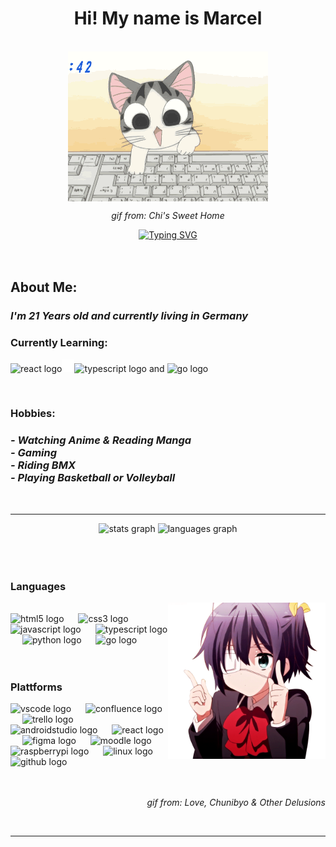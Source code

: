 <h1 align="center">Hi! My name is Marcel</h1>
<br>
<div align="center">
  <div>
  <img align="center" height="240" src="assets/Cat.gif" alt="Cat typing on Keyboard"/>
  <p align=center><i>gif from: Chi's Sweet Home</i></p>
  </div>
<a href="https://git.io/typing-svg"><img src="https://readme-typing-svg.demolab.com?font=Fira+Code&weight=600&size=25&duration=4000&pause=1000&color=F7F0ACFF&multiline=true&width=500&height=100&lines=I'm+a+Computer+science+trainee;focussing+on+Software+Development" alt="Typing SVG" /></a>
</div>
<br>
<br>
<h2>About Me:</h2>
<h3><i>I'm 21 Years old and currently living in Germany</i></h3>
<h3>Currently Learning:</h3>
<p><img src="https://cdn.jsdelivr.net/gh/devicons/devicon/icons/react/react-original.svg" height="30" alt="react logo"/><img src="assets/plus.svg" height="20"><img src="https://cdn.jsdelivr.net/gh/devicons/devicon/icons/typescript/typescript-original.svg" height="30" alt="typescript logo"  />  and <img src="https://cdn.jsdelivr.net/gh/devicons/devicon/icons/go/go-original.svg" height="45" alt="go logo"  /></p>
<br>
<h3>Hobbies:</h3>
<h3><i> - Watching Anime & Reading Manga <br> - Gaming <br> - Riding BMX <br> - Playing Basketball or Volleyball</i></h3>
<br><hr>
<div align="center">
  <img src="https://github-readme-stats.vercel.app/api?username=Marcel-Driesener&hide_title=true&hide_rank=false&show_icons=true&include_all_commits=true&count_private=true&disable_animations=false&theme=dracula&locale=en&hide_border=false" height="170" alt="stats graph"  />
  <img src="https://github-readme-stats.vercel.app/api/top-langs?username=Marcel-Driesener&locale=en&hide_title=false&layout=compact&card_width=320&langs_count=5&theme=dracula&hide_border=false" height="170" alt="languages graph"  />
</div>
<br><br><br>

<h3 align="left">Languages</h3>
<img align="right" height="250" src="assets/Rikka.gif" alt="Rikka Takanashi 'dance'" />
<br>

<div align="left">
  <img src="https://cdn.jsdelivr.net/gh/devicons/devicon/icons/html5/html5-original.svg" height="45" alt="html5 logo"  />
  <img width="15" />
  <img src="https://cdn.jsdelivr.net/gh/devicons/devicon/icons/css3/css3-original.svg" height="45" alt="css3 logo"  />
  <img width="15" />
  <img src="https://cdn.jsdelivr.net/gh/devicons/devicon/icons/javascript/javascript-original.svg" height="45" alt="javascript logo"  />
  <img width="15" />
  <img src="https://cdn.jsdelivr.net/gh/devicons/devicon/icons/typescript/typescript-original.svg" height="45" alt="typescript logo"  />
  <img width="15" />
  <img src="https://cdn.jsdelivr.net/gh/devicons/devicon/icons/python/python-original.svg" height="45" alt="python logo"  />
  <img width="15" />
  <img src="https://cdn.jsdelivr.net/gh/devicons/devicon/icons/go/go-original.svg" height="45" alt="go logo"  />
</div>
<br><br>

<h3 align="left">Plattforms</h3>

<div align="left">
  <img src="https://cdn.jsdelivr.net/gh/devicons/devicon/icons/vscode/vscode-original.svg" height="45" alt="vscode logo"  />
  <img width="15" />
  <img src="https://cdn.jsdelivr.net/gh/devicons/devicon/icons/confluence/confluence-original.svg" height="45" alt="confluence logo"  />
  <img width="15" />
  <img src="https://cdn.jsdelivr.net/gh/devicons/devicon/icons/trello/trello-plain.svg" height="45" alt="trello logo"  />
  <img width="15" />
  <img src="https://cdn.jsdelivr.net/gh/devicons/devicon/icons/androidstudio/androidstudio-original.svg" height="45" alt="androidstudio logo"  />
  <img width="15" />
  <img src="https://cdn.jsdelivr.net/gh/devicons/devicon/icons/react/react-original.svg" height="45" alt="react logo"  />
  <img width="15" />
  <img src="https://cdn.jsdelivr.net/gh/devicons/devicon/icons/figma/figma-original.svg" height="45" alt="figma logo"  />
  <img width="15" />
  <img src="https://cdn.jsdelivr.net/gh/devicons/devicon/icons/moodle/moodle-original.svg" height="45" alt="moodle logo"  />
  <img width="15" />
  <img src="https://cdn.jsdelivr.net/gh/devicons/devicon/icons/raspberrypi/raspberrypi-original.svg" height="45" alt="raspberrypi logo"  />
  <img width="15" />
  <img src="https://cdn.jsdelivr.net/gh/devicons/devicon/icons/linux/linux-original.svg" height="45" alt="linux logo"  />
  <img width="15" />
  <img src="https://cdn.jsdelivr.net/gh/devicons/devicon/icons/github/github-original.svg" height="45" alt="github logo"  />
</div>
<br>
<br>
<p align="right"><i>gif from: Love, Chunibyo & Other Delusions</i></p>
<br>
<hr>
